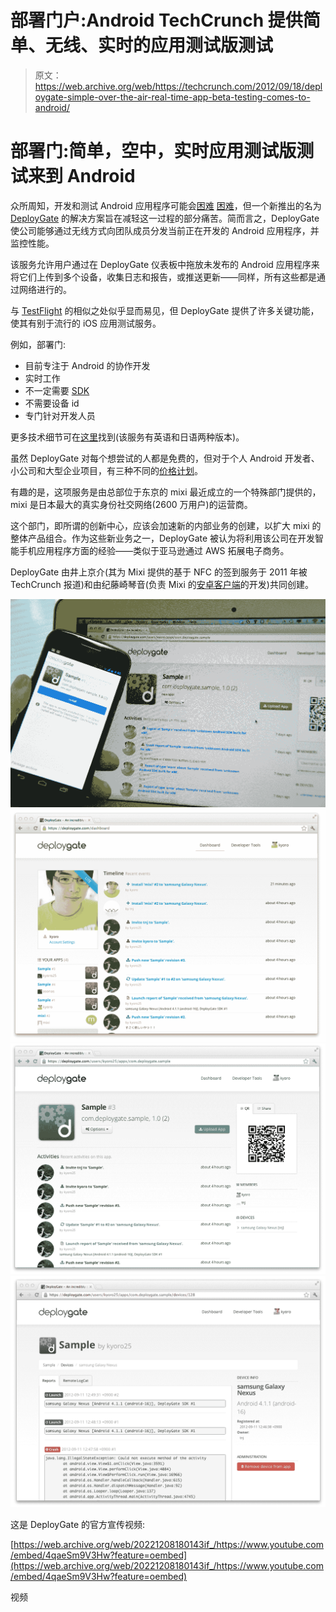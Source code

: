 # 部署门户:Android TechCrunch 提供简单、无线、实时的应用测试版测试

> 原文：<https://web.archive.org/web/https://techcrunch.com/2012/09/18/deploygate-simple-over-the-air-real-time-app-beta-testing-comes-to-android/>

# 部署门:简单，空中，实时应用测试版测试来到 Android

众所周知，开发和测试 Android 应用程序可能会[困难](https://web.archive.org/web/20221208180143/https://beta.techcrunch.com/2012/05/11/this-is-what-developing-for-android-looks-like/) [困难](https://web.archive.org/web/20221208180143/https://beta.techcrunch.com/2012/06/02/android-qa-testing-quality-assurance/)，但一个新推出的名为 [DeployGate](https://web.archive.org/web/20221208180143/https://deploygate.com/) 的解决方案旨在减轻这一过程的部分痛苦。简而言之，DeployGate 使公司能够通过无线方式向团队成员分发当前正在开发的 Android 应用程序，并监控性能。

该服务允许用户通过在 DeployGate 仪表板中拖放未发布的 Android 应用程序来将它们上传到多个设备，收集日志和报告，或推送更新——同样，所有这些都是通过网络进行的。

与 [TestFlight](https://web.archive.org/web/20221208180143/http://testflightapp.com/) 的相似之处似乎显而易见，但 DeployGate 提供了许多关键功能，使其有别于流行的 iOS 应用测试服务。

例如，部署门:

*   目前专注于 Android 的协作开发
*   实时工作
*   不一定需要 [SDK](https://web.archive.org/web/20221208180143/https://deploygate.com/docs)
*   不需要设备 id
*   专门针对开发人员

更多技术细节可在[这里](https://web.archive.org/web/20221208180143/https://deploygate.com/docs)找到(该服务有英语和日语两种版本)。

虽然 DeployGate 对每个想尝试的人都是免费的，但对于个人 Android 开发者、小公司和大型企业项目，有三种不同的[价格计划](https://web.archive.org/web/20221208180143/https://deploygate.com/pricing)。

有趣的是，这项服务是由总部位于东京的 mixi 最近成立的一个特殊部门提供的，mixi 是日本最大的真实身份社交网络(2600 万用户)的运营商。

这个部门，即所谓的创新中心，应该会加速新的内部业务的创建，以扩大 mixi 的整体产品组合。作为这些新业务之一，DeployGate 被认为将利用该公司在开发智能手机应用程序方面的经验——类似于亚马逊通过 AWS 拓展电子商务。

DeployGate 由井上京介(其为 Mixi 提供的基于 NFC 的签到服务于 2011 年被 TechCrunch 报道)和由纪藤崎琴音(负责 Mixi 的[安卓客户端](https://web.archive.org/web/20221208180143/https://play.google.com/store/apps/details?id=jp.mixi&hl=en)的开发)共同创建。

[![](img/0e7fee6107ded98c37ed563e56828b3c.png "deploygate screen_01")](https://web.archive.org/web/20221208180143/https://beta.techcrunch.com/2012/09/18/deploygate-simple-over-the-air-real-time-app-beta-testing-comes-to-android/deploygate-screen_01/)[![](img/981719e2cba55c16b9c80f7b6e11a42a.png "deploygate screen dashboard")](https://web.archive.org/web/20221208180143/https://beta.techcrunch.com/2012/09/18/deploygate-simple-over-the-air-real-time-app-beta-testing-comes-to-android/deploygate-screen-dashboard/)[![](img/952eed1010bb90bf38dafc51de458302.png "deploygate screen apps")](https://web.archive.org/web/20221208180143/https://beta.techcrunch.com/2012/09/18/deploygate-simple-over-the-air-real-time-app-beta-testing-comes-to-android/deploygate-screen-apps/)[![](img/0a59e8bfe9e6c8fb17b0e26a1d61f62c.png "deploygate screen device")](https://web.archive.org/web/20221208180143/https://beta.techcrunch.com/2012/09/18/deploygate-simple-over-the-air-real-time-app-beta-testing-comes-to-android/deploygate-screen-device/)

这是 DeployGate 的官方宣传视频:

[https://web.archive.org/web/20221208180143if_/https://www.youtube.com/embed/4qaeSm9V3Hw?feature=oembed](https://web.archive.org/web/20221208180143if_/https://www.youtube.com/embed/4qaeSm9V3Hw?feature=oembed)

视频